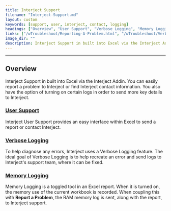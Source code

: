 ```yaml
---
title: Interject Support
filename: "Interject-Support.md"
layout: custom
keywords: [support, user, interject, contact, logging]
headings: ["Overview", "User Support", "Verbose Logging", "Memory Logging"]
links: ["/wTroubleshoot/Reporting-A-Problem.html", "/wTroubleshoot/Verbose-Logging.html", "/wTroubleshoot/RAM-Monitoring.html"]
image_dir: ""
description: Interject Support in built into Excel via the Interject Addin. You can easily report a problem to Interject or find Interject contact information. You also have the option of turning on certain logs in order to send more key details to Interject.
---
```

* * *

## Overview

Interject Support in built into Excel via the Interject Addin. You can easily report a problem to Interject or find Interject contact information. You also have the option of turning on certain logs in order to send more key details to Interject.

### [User Support](/wTroubleshoot/Reporting-A-Problem.html)

Interject User Support provides an easy interface within Excel to send a report or contact Interject.

### [Verbose Logging](/wTroubleshoot/Verbose-Logging.html)

To help diagnose any errors, Interject uses a Verbose Logging feature. The ideal goal of Verbose Logging is to help recreate an error and send logs to Interject's support team, where it can be fixed.

### [Memory Logging](/wTroubleshoot/RAM-Monitoring.html)

Memory Logging is a toggled tool in an Excel report. When it is turned on, the memory use of the current workbook is recorded. When coupling this with **Report a Problem**, the RAM memory log is sent, along with the report, to Interject support.
